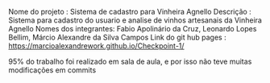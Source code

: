 Nome do projeto : Sistema de cadastro para Vinheira Agnello
Descrição : Sistema para cadastro do usuario e analise de vinhos artesanais da Vinheira Agnello 
Nomes dos integrantes: Fabio Apolinário da Cruz, Leonardo Lopes Bellim, Márcio Alexandre da Silva Campos
Link do git hub pages : https://marcioalexandrework.github.io/Checkpoint-1/

95% do trabalho foi realizado em sala de aula, e por isso não teve muitas modificações em commits
